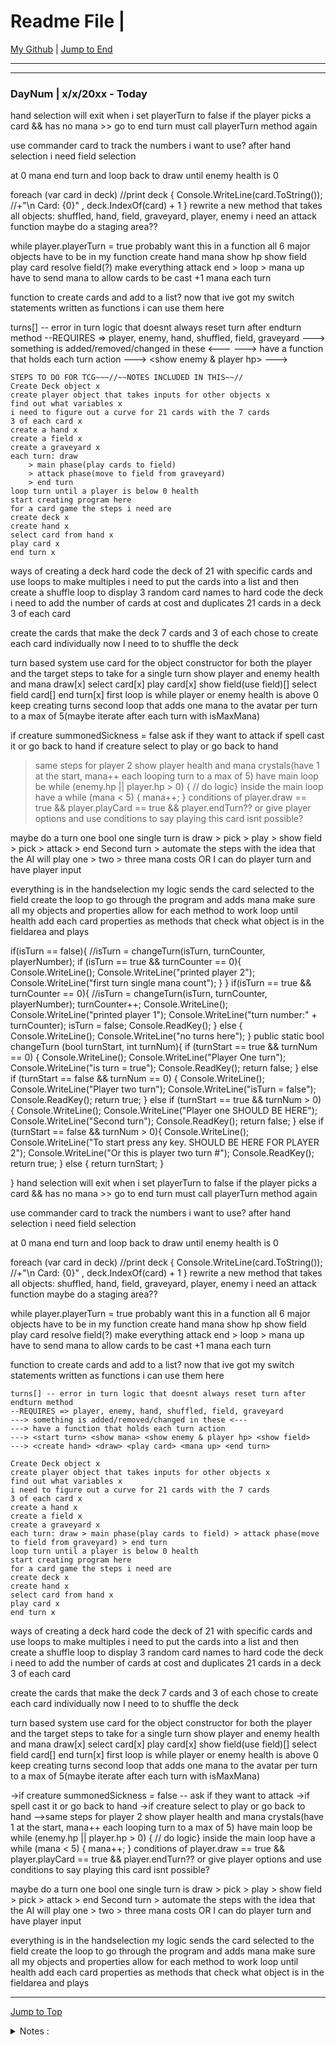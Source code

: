 <div id="top-of-doc"></div>

# Readme File |

[My Github](https://github.com/popados) | [Jump to End](#end-of-doc)

---

---

### DayNum | x/x/20xx - Today

hand selection
will exit when i set playerTurn to false
if the player picks a card && has no mana >> go to end turn
must call playerTurn method again

use commander card to track the numbers i want to use?
after hand selection i need field selection

at 0 mana end turn and loop back to draw until enemy health is 0

foreach (var card in deck) //print deck
{
Console.WriteLine(card.ToString());
//+"\n Card: {0}" , deck.IndexOf(card) + 1
}
rewrite a new method that takes all objects: shuffled, hand, field, graveyard, player, enemy
i need an attack function
maybe do a staging area??

while player.playerTurn = true
probably want this in a function
all 6 major objects have to be in my function
create hand
mana
show hp
show field
play card
resolve field(?) make everything attack
end > loop > mana up
have to send mana to allow cards to be cast
+1 mana each turn

function to create cards and add to a list?
now that ive got my switch statements written as functions i can use them here

turns[] -- error in turn logic that doesnt always reset turn after endturn method
--REQUIRES => player, enemy, hand, shuffled, field, graveyard
---> something is added/removed/changed in these <---
---> have a function that holds each turn action
---> <start turn> <show mana> <show enemy & player hp> <show field>
---> <create hand> <draw> <play card> <mana up> <end turn>

```
STEPS TO DO FOR TCG~~~//~~NOTES INCLUDED IN THIS~~//
Create Deck object x
create player object that takes inputs for other objects x
find out what variables x
i need to figure out a curve for 21 cards with the 7 cards
3 of each card x
create a hand x
create a field x
create a graveyard x
each turn: draw
    > main phase(play cards to field)
    > attack phase(move to field from graveyard)
    > end turn
loop turn until a player is below 0 health
start creating program here
for a card game the steps i need are
create deck x
create hand x
select card from hand x
play card x
end turn x
```

ways of creating a deck
hard code the deck of 21 with specific cards and use loops to make multiples
i need to put the cards into a list and then create a shuffle loop to display 3 random card names
to hard code the deck i need to add the number of cards at cost and duplicates
21 cards in a deck
3 of each card

create the cards that make the deck
7 cards and 3 of each
chose to create each card individually
now I need to to shuffle the deck

turn based system
use card for the object constructor for both the player and the target
steps to take for a single turn
show player and enemy health and mana
draw[x]
select card[x]
play card[x]
show field(use field)[]
select field card[]
end turn[x]
first loop is while player or enemy health is above 0 keep creating turns
second loop that adds one mana to the avatar per turn to a max of 5(maybe iterate after each turn with isMaxMana)

if creature summonedSickness = false
ask if they want to attack
if spell cast it or go back to hand
if creature select to play or go back to hand

> same steps for player 2
> show player health and mana crystals(have 1 at the start, mana++ each looping turn to a max of 5)
> have main loop be while (enemy.hp || player.hp > 0) { // do logic}
> inside the main loop have a while (mana < 5) { mana++; }
> conditions of player.draw == true && player.playCard == true && player.endTurn??
> or give player options and use conditions to say playing this card isnt possible?

maybe do a turn one bool
one single turn is draw > pick > play > show field > pick > attack > end
Second turn > automate the steps with the idea that the AI will play one > two > three mana costs
OR I can do player turn and have player input

everything is in the handselection
my logic sends the card selected to the field
create the loop to go through the program and adds mana
make sure all my objects and properties allow for each method to work
loop until health
add each card properties as methods that check what object is in the fieldarea and plays

if(isTurn == false){
//isTurn = changeTurn(isTurn, turnCounter, playerNumber);
if (isTurn == true && turnCounter == 0){
Console.WriteLine();
Console.WriteLine("printed player 2");
Console.WriteLine("first turn single mana count");
}
}
if(isTurn == true && turnCounter == 0){
//isTurn = changeTurn(isTurn, turnCounter, playerNumber);
turnCounter++;
Console.WriteLine();
Console.WriteLine("printed player 1");
Console.WriteLine("turn number:" + turnCounter);
isTurn = false;
Console.ReadKey();
}
else {
Console.WriteLine();
Console.WriteLine("no turns here");
}
public static bool changeTurn (bool turnStart, int turnNum){
if (turnStart == true && turnNum == 0) {
Console.WriteLine();
Console.WriteLine("Player One turn");
Console.WriteLine("is turn = true");
Console.ReadKey();
return false;
}
else if (turnStart == false && turnNum == 0) {
Console.WriteLine();
Console.WriteLine("Player two turn");
Console.WriteLine("isTurn = false");
Console.ReadKey();
return true;
}
else if (turnStart == true && turnNum > 0) {
Console.WriteLine();
Console.WriteLine("Player one SHOULD BE HERE");
Console.WriteLine("Second turn");
Console.ReadKey();
return false;
}
else if (turnStart == false && turnNum > 0){
Console.WriteLine();
Console.WriteLine("To start press any key. SHOULD BE HERE FOR PLAYER 2");
Console.WriteLine("Or this is player two turn #");
Console.ReadKey();
return true;
}
else {
return turnStart;
}

}
hand selection
will exit when i set playerTurn to false
if the player picks a card && has no mana >> go to end turn
must call playerTurn method again

use commander card to track the numbers i want to use?
after hand selection i need field selection

at 0 mana end turn and loop back to draw until enemy health is 0

foreach (var card in deck) //print deck
{
Console.WriteLine(card.ToString());
//+"\n Card: {0}" , deck.IndexOf(card) + 1
}
rewrite a new method that takes all objects: shuffled, hand, field, graveyard, player, enemy
i need an attack function
maybe do a staging area??

while player.playerTurn = true
probably want this in a function
all 6 major objects have to be in my function
create hand
mana
show hp
show field
play card
resolve field(?) make everything attack
end > loop > mana up
have to send mana to allow cards to be cast
+1 mana each turn

function to create cards and add to a list?
now that ive got my switch statements written as functions i can use them here

```
turns[] -- error in turn logic that doesnt always reset turn after endturn method
--REQUIRES => player, enemy, hand, shuffled, field, graveyard
---> something is added/removed/changed in these <---
---> have a function that holds each turn action
---> <start turn> <show mana> <show enemy & player hp> <show field>
---> <create hand> <draw> <play card> <mana up> <end turn>
```

```STEPS TO DO FOR TCG~~~//~~NOTES INCLUDED IN THIS~~//
Create Deck object x
create player object that takes inputs for other objects x
find out what variables x
i need to figure out a curve for 21 cards with the 7 cards
3 of each card x
create a hand x
create a field x
create a graveyard x
each turn: draw > main phase(play cards to field) > attack phase(move to field from graveyard) > end turn
loop turn until a player is below 0 health
start creating program here
for a card game the steps i need are
create deck x
create hand x
select card from hand x
play card x
end turn x
```

ways of creating a deck
hard code the deck of 21 with specific cards and use loops to make multiples
i need to put the cards into a list and then create a shuffle loop to display 3 random card names
to hard code the deck i need to add the number of cards at cost and duplicates
21 cards in a deck
3 of each card

create the cards that make the deck
7 cards and 3 of each
chose to create each card individually
now I need to to shuffle the deck

turn based system
use card for the object constructor for both the player and the target
steps to take for a single turn
show player and enemy health and mana
draw[x]
select card[x]
play card[x]
show field(use field)[]
select field card[]
end turn[x]
first loop is while player or enemy health is above 0 keep creating turns
second loop that adds one mana to the avatar per turn to a max of 5(maybe iterate after each turn with isMaxMana)

->if creature summonedSickness = false
-- ask if they want to attack
->if spell cast it or go back to hand
->if creature select to play or go back to hand
-->same steps for player 2
show player health and mana crystals(have 1 at the start, mana++ each looping turn to a max of 5)
have main loop be while (enemy.hp || player.hp > 0) { // do logic}
inside the main loop have a while (mana < 5) { mana++; }
conditions of player.draw == true && player.playCard == true && player.endTurn??
or give player options and use conditions to say playing this card isnt possible?

maybe do a turn one bool
one single turn is draw > pick > play > show field > pick > attack > end
Second turn > automate the steps with the idea that the AI will play one > two > three mana costs
OR I can do player turn and have player input

everything is in the handselection
my logic sends the card selected to the field
create the loop to go through the program and adds mana
make sure all my objects and properties allow for each method to work
loop until health
add each card properties as methods that check what object is in the fieldarea and plays

---

[Jump to Top](#top-of-doc)

<div id="end-of-doc"></div>

<details>
<summary>
Notes :
</summary>
</details>

